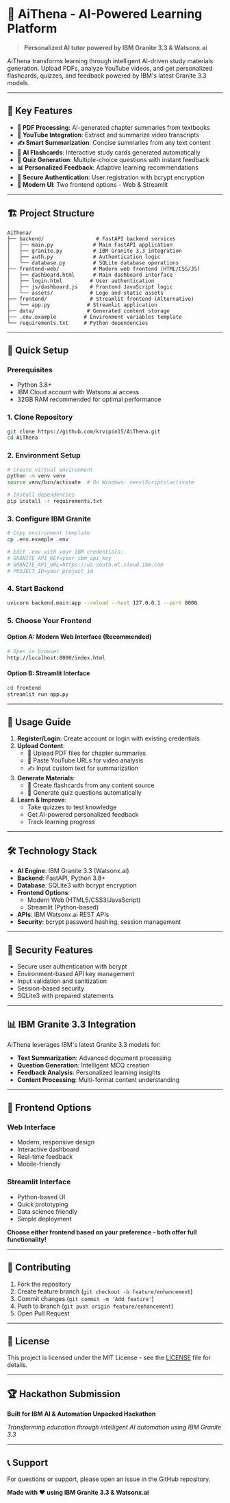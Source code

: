 # 🤖 AiThena - AI-Powered Learning Platform

> **Personalized AI tutor powered by IBM Granite 3.3 & Watsonx.ai**

AiThena transforms learning through intelligent AI-driven study materials generation. Upload PDFs, analyze YouTube videos, and get personalized flashcards, quizzes, and feedback powered by IBM's latest Granite 3.3 models.

---

## 🌟 Key Features

- **📄 PDF Processing**: AI-generated chapter summaries from textbooks
- **🎥 YouTube Integration**: Extract and summarize video transcripts
- **✍️ Smart Summarization**: Concise summaries from any text content
- **🎯 AI Flashcards**: Interactive study cards generated automatically
- **📝 Quiz Generation**: Multiple-choice questions with instant feedback
- **📊 Personalized Feedback**: Adaptive learning recommendations
- **🔐 Secure Authentication**: User registration with bcrypt encryption
- **🎨 Modern UI**: Two frontend options - Web & Streamlit

---

## 🏗️ Project Structure

```
AiThena/
├── backend/                 # FastAPI backend services
│   ├── main.py             # Main FastAPI application
│   ├── granite.py          # IBM Granite 3.3 integration
│   ├── auth.py             # Authentication logic
│   └── database.py         # SQLite database operations
├── frontend-web/           # Modern web frontend (HTML/CSS/JS)
│   ├── dashboard.html      # Main dashboard interface
│   ├── login.html         # User authentication
│   ├── js/dashboard.js    # Frontend JavaScript logic
│   └── assets/            # Logo and static assets
├── frontend/              # Streamlit frontend (Alternative)
│   └── app.py            # Streamlit application
├── data/                 # Generated content storage
├── .env.example         # Environment variables template
└── requirements.txt     # Python dependencies
```

---

## 🚀 Quick Setup

### Prerequisites

- Python 3.8+
- IBM Cloud account with Watsonx.ai access
- 32GB RAM recommended for optimal performance

### 1. Clone Repository

```bash
git clone https://github.com/krvipin15/AiThena.git
cd AiThena
```

### 2. Environment Setup

```bash
# Create virtual environment
python -m venv venv
source venv/bin/activate  # On Windows: venv\Scripts\activate

# Install dependencies
pip install -r requirements.txt
```

### 3. Configure IBM Granite

```bash
# Copy environment template
cp .env.example .env

# Edit .env with your IBM credentials:
# GRANITE_API_KEY=your_ibm_api_key
# GRANITE_API_URL=https://us-south.ml.cloud.ibm.com
# PROJECT_ID=your_project_id
```

### 4. Start Backend

```bash
uvicorn backend.main:app --reload --host 127.0.0.1 --port 8000
```

### 5. Choose Your Frontend

#### Option A: Modern Web Interface (Recommended)

```bash
# Open in browser
http://localhost:8000/index.html
```

#### Option B: Streamlit Interface

```bash
cd frontend
streamlit run app.py
```

---

## 🎯 Usage Guide

1. **Register/Login**: Create account or login with existing credentials
2. **Upload Content**:
   - 📄 Upload PDF files for chapter summaries
   - 🎥 Paste YouTube URLs for video analysis
   - ✍️ Input custom text for summarization
3. **Generate Materials**:
   - 🎯 Create flashcards from any content source
   - 📝 Generate quiz questions automatically
4. **Learn & Improve**:
   - Take quizzes to test knowledge
   - Get AI-powered personalized feedback
   - Track learning progress

---

## 🛠️ Technology Stack

- **AI Engine**: IBM Granite 3.3 (Watsonx.ai)
- **Backend**: FastAPI, Python 3.8+
- **Database**: SQLite3 with bcrypt encryption
- **Frontend Options**:
  - Modern Web (HTML5/CSS3/JavaScript)
  - Streamlit (Python-based)
- **APIs**: IBM Watsonx.ai REST APIs
- **Security**: bcrypt password hashing, session management

---

## 🔐 Security Features

- Secure user authentication with bcrypt
- Environment-based API key management
- Input validation and sanitization
- Session-based security
- SQLite3 with prepared statements

---

## 📊 IBM Granite 3.3 Integration

AiThena leverages IBM's latest Granite 3.3 models for:

- **Text Summarization**: Advanced document processing
- **Question Generation**: Intelligent MCQ creation
- **Feedback Analysis**: Personalized learning insights
- **Content Processing**: Multi-format content understanding

---

## 🎨 Frontend Options

### Web Interface

- Modern, responsive design
- Interactive dashboard
- Real-time feedback
- Mobile-friendly

### Streamlit Interface

- Python-based UI
- Quick prototyping
- Data science friendly
- Simple deployment

**Choose either frontend based on your preference - both offer full functionality!**

---

## 🤝 Contributing

1. Fork the repository
2. Create feature branch (`git checkout -b feature/enhancement`)
3. Commit changes (`git commit -m 'Add feature'`)
4. Push to branch (`git push origin feature/enhancement`)
5. Open Pull Request

---

## 📄 License

This project is licensed under the MIT License - see the [LICENSE](LICENSE) file for details.

---

## 🏆 Hackathon Submission

**Built for IBM AI & Automation Unpacked Hackathon**

_Transforming education through intelligent AI automation using IBM Granite 3.3_

---

## 📞 Support

For questions or support, please open an issue in the GitHub repository.

**Made with ❤️ using IBM Granite 3.3 & Watsonx.ai**
